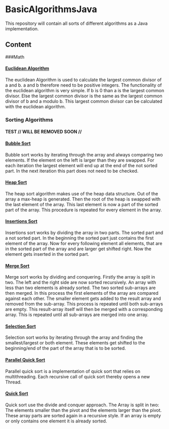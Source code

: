 # BasicAlgorithmsJava
This repository will contain all sorts of different algorithms as a Java implementation.
## Content
###Math
#### [Euclidean Algorithm](/src/de/termitehuegel/basicAlgorithmsJava/math/EuclideanAlgorithm.java)
The euclidean Algorithm is used to calculate the largest common divisor of a and b. a and b therefore need to be positive integers. The functionality of the euclidean algorithm is very simple. If b is 0 than a is the largest common divisor. Else the largest common divisor is the same as the largest common divisor of b and a modulo b. This largest common divisor can be calculated with the euclidean algorithm.
### Sorting Algorithms
#### TEST // WILL BE REMOVED SOON //
#### [Bubble Sort](/src/de/termitehuegel/basicAlgorithmsJava/sort/Bubblesort.java)
Bubble sort works by iterating through the array and always comparing two elements. If the element on the left is larger than they are swapped. For each iteration the largest element will end up at the end of the not sorted part. In the next iteration this part does not need to be checked.
#### [Heap Sort](/src/de/termitehuegel/basicAlgorithmsJava/sort/Heapsort.java)
The heap sort algorithm makes use of the heap data structure. Out of the array a max-heap is generated. Then the root of the heap is swapped with the last element of the array. This last element is now a part of the sorted part of the array. This procedure is repeated for every element in the array.
#### [Insertions Sort](/src/de/termitehuegel/basicAlgorithmsJava/sort/Insertionsort.java)
Insertions sort works by dividing the array in two parts. The sorted part and a not sorted part. In the beginning the sorted part just contains the first element of the array. Now for every following element all elements, that are in the sorted part of the array and are larger get shifted right. Now the element gets inserted in the sorted part.
#### [Merge Sort](/src/de/termitehuegel/basicAlgorithmsJava/sort/Mergesort.java)
Merge sort works by dividing and conquering. Firstly the array is split in two. The left and the right side are now sorted recursively. An array with less than two elements is already sorted. The two sorted sub-arrays are then merged. In this process the first elements of the array are compared against each other. The smaller element gets added to the result array and removed from the sub-array. This process is repeated until both sub-arrays are empty. This result-array itself will then be merged with a corresponding array. This is repeated until all sub-arrays are merged into one array.
#### [Selection Sort](/src/de/termitehuegel/basicAlgorithmsJava/sort/Selectionsort.java)
Selection sort works by iterating through the array and finding the smallest/largest or both element. These elements get shifted to the beginning/end of the part of the array that is to be sorted.
#### [Parallel Quick Sort](/src/de/termitehuegel/basicAlgorithmsJava/sort/ParallelQuicksort.java)
Parallel quick sort is a implementation of quick sort that relies on multithreading. Each recursive call of quick sort thereby opens a new Thread.
#### [Quick Sort](/src/de/termitehuegel/basicAlgorithmsJava/sort/Quicksort.java)
Quick sort use the divide and conquer approach. The Array is split in two: The elements smaller than the pivot and the elements larger than the pivot. These array parts are sorted again in a recursive style. If an array is empty or only contains one element it is already sorted.
